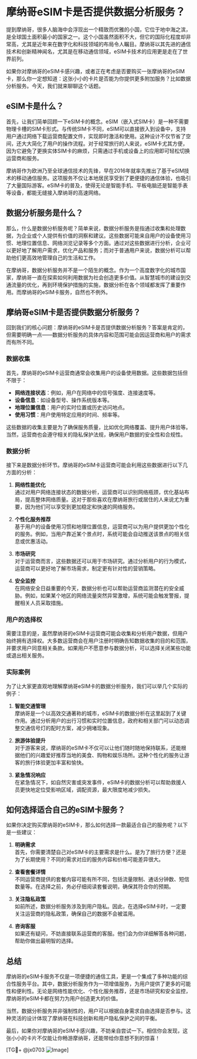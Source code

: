 # 摩纳哥eSIM卡是否提供数据分析服务？

提到摩纳哥，很多人脑海中会浮现出一个精致而优雅的小国，它位于地中海之滨，是全球国土面积最小的国家之一。这个小国虽然面积不大，但它的国际化程度却非常高，尤其是近年来在数字化和科技领域的布局令人瞩目。摩纳哥以其先进的通信技术和创新精神闻名，尤其是在移动通信领域，eSIM卡技术的应用更是走在了世界前列。

如果你对摩纳哥的eSIM卡感兴趣，或者正在考虑是否要购买一张摩纳哥的eSIM卡，那么你一定想知道：这张小小的卡片是否能为你提供更多附加服务？比如数据分析服务。今天，我们就来聊聊这个话题。

## eSIM卡是什么？

首先，让我们简单回顾一下eSIM卡的概念。eSIM（嵌入式SIM卡）是一种不需要物理卡槽的SIM卡形式。与传统SIM卡不同，eSIM可以直接嵌入到设备中，支持用户通过网络下载运营商配置文件，实现即时激活和使用。这种设计不仅节省了空间，还大大简化了用户的操作流程。对于经常旅行的人来说，eSIM卡尤其方便，因为它避免了更换实体SIM卡的麻烦，只需通过手机或设备上的应用即可轻松切换运营商和服务。

摩纳哥作为欧洲乃至全球通信技术的先锋，早在2016年就率先推出了基于eSIM技术的移动通信服务。这项服务不仅让本地居民享受到了更便捷的通信体验，也吸引了大量国际游客。eSIM卡的普及，使得无论是智能手机、平板电脑还是智能手表等设备，都能无缝接入摩纳哥的高速网络。

## 数据分析服务是什么？

那么，什么是数据分析服务呢？简单来说，数据分析服务是指通过收集和处理数据，为企业或个人提供有价值的洞察和建议。这些数据可能来自用户的设备使用习惯、地理位置信息、网络浏览记录等多个方面。通过对这些数据进行分析，企业可以更好地了解用户需求，优化产品和服务；而对于普通用户来说，数据分析可以帮助他们更高效地管理自己的生活和工作。

在摩纳哥，数据分析服务并不是一个陌生的概念。作为一个高度数字化的城市国家，摩纳哥一直在探索如何利用数据为社会创造更多价值。从智慧城市的建设到交通流量的优化，再到环境保护措施的实施，数据分析在各个领域都发挥了重要作用。而摩纳哥的eSIM卡服务，自然也不例外。

## 摩纳哥eSIM卡是否提供数据分析服务？

回到我们的核心问题：摩纳哥的eSIM卡是否提供数据分析服务？答案是肯定的，但需要明确一点——数据分析服务的具体内容和范围可能会因运营商和用户的需求而有所不同。

### 数据收集

首先，摩纳哥的eSIM卡运营商通常会收集用户的设备使用数据。这些数据包括但不限于：

- **网络连接状态**：例如，用户在网络中的信号强度、连接速度等。
- **设备信息**：如设备型号、操作系统版本等。
- **地理位置信息**：用户的实时位置或历史访问地点。
- **使用习惯**：用户使用特定应用的时间、频率等。

这些数据的收集主要是为了确保服务质量，比如优化网络覆盖、提升用户体验等。当然，运营商也会遵守相关的隐私保护法规，确保用户数据的安全性和合规性。

### 数据分析

接下来是数据分析环节。摩纳哥的eSIM卡运营商可能会利用这些数据进行以下几方面的分析：

1. **网络性能优化**  
   通过对用户网络连接状态的数据分析，运营商可以识别网络瓶颈，优化基站布局，提高整体网络质量。这对于那些喜欢在摩纳哥旅行或居住的人来说尤为重要，因为他们可以享受到更加稳定和快速的网络服务。

2. **个性化服务推荐**  
   基于用户的设备使用习惯和地理位置信息，运营商可以为用户提供更加个性化的服务。例如，当用户靠近某个景点时，系统可能会自动推送该景点的相关信息或优惠活动。

3. **市场研究**  
   对于运营商而言，这些数据还可以用于市场研究。通过分析用户的行为模式，运营商可以更好地了解市场需求，制定更有针对性的营销策略。

4. **安全监控**  
   在网络安全日益重要的今天，数据分析也可以帮助运营商监测潜在的安全威胁。例如，如果某个地区的网络流量突然异常激增，系统可能会触发警报，提醒相关人员采取措施。

### 用户的选择权

需要注意的是，虽然摩纳哥的eSIM卡运营商可能会收集和分析用户数据，但用户始终拥有选择权。大多数运营商会在用户注册时明确告知数据收集的目的和范围，并要求用户同意相关条款。如果用户不愿意参与数据分析，可以选择关闭某些功能或退出相关服务。

### 实际案例

为了让大家更直观地理解摩纳哥eSIM卡的数据分析服务，我们可以举几个实际的例子：

1. **智能交通管理**  
   摩纳哥是一个以高效交通著称的城市，eSIM卡的数据分析在这里起到了关键作用。通过分析用户的出行习惯和实时位置信息，政府和相关部门可以动态调整交通信号灯的配时方案，减少拥堵现象。

2. **旅游体验提升**  
   对于游客来说，摩纳哥的eSIM卡不仅可以让他们随时随地保持联系，还能根据他们的兴趣爱好推荐当地的美食、购物和娱乐场所。这种个性化的服务让游客的旅行体验更加丰富和愉快。

3. **紧急情况响应**  
   在紧急情况下，如自然灾害或突发事件，eSIM卡的数据分析可以帮助救援人员更快地定位受影响区域，调配资源，最大限度地减少损失。

## 如何选择适合自己的eSIM卡服务？

如果你决定购买摩纳哥的eSIM卡，那么如何选择一款最适合自己的服务呢？以下是一些建议：

1. **明确需求**  
   首先，你需要清楚自己对eSIM卡的主要需求是什么。是为了旅行方便？还是为了长期使用？不同的需求对应的服务内容和价格可能差异很大。

2. **查看套餐详情**  
   不同运营商提供的套餐内容可能有所不同，包括流量限制、通话分钟数、短信数量等。在选择之前，务必仔细阅读套餐说明，确保其符合你的预期。

3. **关注隐私政策**  
   如前所述，数据分析服务涉及到用户隐私。因此，在选择eSIM卡时，一定要关注运营商的隐私政策，确保自己的数据不会被滥用。

4. **咨询客服**  
   如果还有疑问，不妨直接联系运营商的客服。他们会为你详细解答各种问题，帮助你做出最明智的选择。

## 总结

摩纳哥的eSIM卡服务不仅是一项便捷的通信工具，更是一个集成了多种功能的综合性服务平台。其中，数据分析服务作为一项增值服务，为用户提供了更多的可能性和便利性。无论是网络性能优化、个性化服务推荐，还是市场研究和安全监控，摩纳哥的eSIM卡都在努力为用户创造更大的价值。

当然，数据分析服务并非强制性的，用户可以根据自身需求自由选择是否参与。这种灵活的设计体现了摩纳哥在科技创新和用户隐私保护之间的平衡。

最后，如果你对摩纳哥的eSIM卡感兴趣，不妨亲自尝试一下。相信你会发现，这张小小的卡片不仅能让你畅游摩纳哥，还能带给你意想不到的惊喜！

[TG💪+ @jx0703 ![Image](https://github.com/user-attachments/assets/dbca1d08-cadb-493c-b0ec-ad6f7a83f270)]